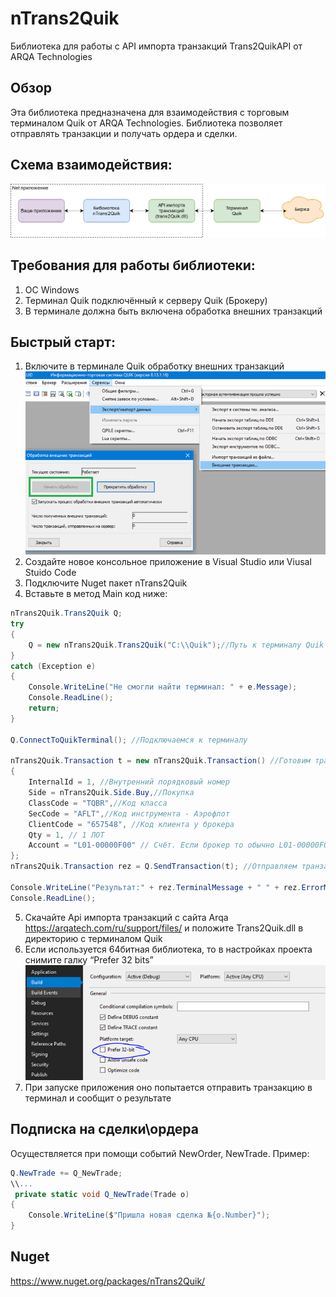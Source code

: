 # nTrans2Quik
Библиотека для работы с API импорта транзакций Trans2QuikAPI от ARQA Technologies
## Обзор
Эта библиотека предназначена для взаимодействия с торговым терминалом Quik от ARQA Technologies. Библиотека позволяет отправлять транзакции и получать ордера и сделки.
## Схема взаимодействия:

![Integration-Schema](https://raw.githubusercontent.com/korxal/nTrans2Quik/main/Docs/Schema.png "Схема взаимодействия")

## Требования для работы библиотеки:
1. ОС Windows
2. Терминал Quik подключённый к серверу Quik (Брокеру)
3. В терминале должна быть включена обработка внешних транзакций

## Быстрый старт:

1.	Включите в терминале Quik обработку внешних транзакций
![External-Transactions](https://raw.githubusercontent.com/korxal/nTrans2Quik/main/Docs/ExternalTrans.png "Внешние транзакции")
2.	Создайте новое консольное приложение в Visual Studio или Viusal Stuido Code
3.	Подключите Nuget пакет nTrans2Quik
4.	Вставьте в метод Main код ниже:

````c#
nTrans2Quik.Trans2Quik Q;
try
{
    Q = new nTrans2Quik.Trans2Quik("C:\\Quik");//Путь к терминалу Quik
}
catch (Exception e)
{
    Console.WriteLine("Не смогли найти терминал: " + e.Message);
    Console.ReadLine();
    return;
}

Q.ConnectToQuikTerminal(); //Подключаемся к терминалу

nTrans2Quik.Transaction t = new nTrans2Quik.Transaction() //Готовим транзакцию
{
    InternalId = 1, //Внутренний порядковый номер
    Side = nTrans2Quik.Side.Buy,//Покупка
    ClassCode = "TQBR",//Код класса
    SecCode = "AFLT",//Код инструмента - Аэрофлот
    ClientCode = "657548", //Код клиента у брокера
    Qty = 1, // 1 ЛОТ
    Account = "L01-00000F00" // Счёт. Если брокер то обычно L01-00000F00
};
nTrans2Quik.Transaction rez = Q.SendTransaction(t); //Отправляем транзакцию

Console.WriteLine("Результат:" + rez.TerminalMessage + " " + rez.ErrorMessage);
Console.ReadLine();
````

5.	Скачайте Api импорта транзакций с сайта Arqa https://arqatech.com/ru/support/files/ и положите Trans2Quik.dll в директорию с терминалом Quik
6.	Если используется 64битная библиотека, то в настройках проекта снимите галку “Prefer 32 bits” 
![Bitness](https://raw.githubusercontent.com/korxal/nTrans2Quik/main/Docs/32Bits.png "32 бит")
7.	При запуске приложения оно попытается отправить транзакцию в терминал и сообщит о результате

## Подписка на сделки\ордера
Осуществляется при помощи событий NewOrder, NewTrade.
Пример:
````c#
Q.NewTrade += Q_NewTrade;
\\...
 private static void Q_NewTrade(Trade o)
{
    Console.WriteLine($"Пришла новая сделка №{o.Number}");
}
````

## Nuget
https://www.nuget.org/packages/nTrans2Quik/

